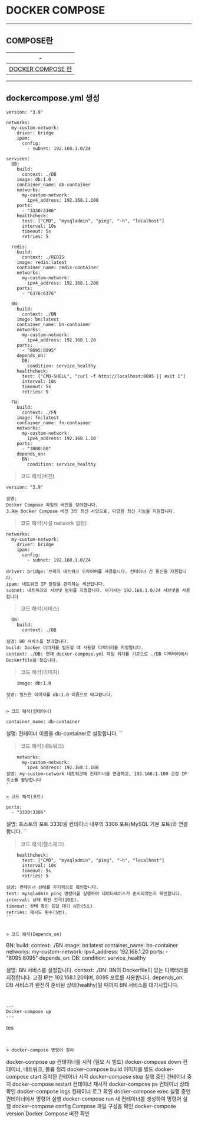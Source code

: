 # DOCKER COMPOSE 

---
COMPOSE란
---
|-|
|-|
|[DOCKER COMPOSE 란](https://hstory0208.tistory.com/entry/Docker-%EB%8F%84%EC%BB%A4-%EC%BB%B4%ED%8F%AC%EC%A6%88Docker-Compose%EB%9E%80-%EC%99%9C-%EC%82%AC%EC%9A%A9%ED%95%98%EB%8A%94%EA%B0%80)|


---
dockercompose.yml 생성
---
```
version: "3.9"

networks:
  my-custom-network:
    driver: bridge
    ipam:
      config:
        - subnet: 192.168.1.0/24

services:
  DB:
    build:
      context: ./DB
    image: db:1.0
    container_name: db-container
    networks:
      my-custom-network:
        ipv4_address: 192.168.1.100
    ports:
      - "3330:3306"
    healthcheck:
      test: ["CMD", "mysqladmin", "ping", "-h", "localhost"]
      interval: 10s
      timeout: 5s
      retries: 5

  redis:
    build:
      context: ./REDIS
    image: redis:latest
    container_name: redis-container
    networks:
      my-custom-network:
        ipv4_address: 192.168.1.200
    ports:
      - "6376:6376"

  BN:
    build:
      context: ./BN
    image: bn:latest
    container_name: bn-container
    networks:
      my-custom-network:
        ipv4_address: 192.168.1.20
    ports:
      - "8095:8095"
    depends_on:
      DB:
        condition: service_healthy
    healthcheck:
      test: ["CMD-SHELL", "curl -f http://localhost:8095 || exit 1"]
      interval: 10s
      timeout: 5s
      retries: 5

  FN:
    build:
      context: ./FN
    image: fn:latest
    container_name: fn-container
    networks:
      my-custom-network:
        ipv4_address: 192.168.1.10
    ports:
      - "3000:80"
    depends_on:
      BN:
        condition: service_healthy

```

> 코드 해석(버전)
```
version: "3.9"

설명:
Docker Compose 파일의 버전을 정의합니다.
3.9는 Docker Compose 버전 3의 최신 사양으로, 다양한 최신 기능을 지원합니다.
```

> 코드 해석(사설 network 설정)
```
networks:
  my-custom-network:
    driver: bridge
    ipam:
      config:
        - subnet: 192.168.1.0/24

driver: bridge: 브리지 네트워크 드라이버를 사용합니다. 컨테이너 간 통신을 지원합니다.
ipam: 네트워크 IP 할당을 관리하는 섹션입니다.
subnet: 네트워크의 서브넷 범위를 지정합니다. 여기서는 192.168.1.0/24 서브넷을 사용합니다

```

> 코드 해석(서비스)
```
  DB:
    build:
      context: ./DB

설명: DB 서비스를 정의합니다.
build: Docker 이미지를 빌드할 때 사용할 디렉터리를 지정합니다.
context: ./DB: 현재 docker-compose.yml 파일 위치를 기준으로 ./DB 디렉터리에서 Dockerfile을 찾습니다.
```

> 코드 해석(이미지)
```
    image: db:1.0

설명: 빌드한 이미지를 db:1.0 이름으로 태그합니다.
``

> 코드 해석(컨테이너)
```
    container_name: db-container
설명: 컨테이너 이름을 db-container로 설정합니다.
``


> 코드 해석(네트워크)
```
    networks:
      my-custom-network:
        ipv4_address: 192.168.1.100
설명: my-custom-network 네트워크에 컨테이너를 연결하고, 192.168.1.100 고정 IP 주소를 할당합니다
``

> 코드 해석(포트)
```
    ports:
      - "3330:3306"

설명: 호스트의 포트 3330을 컨테이너 내부의 3306 포트(MySQL 기본 포트)와 연결합니다.
``
> 코드 해석(헬스체크)
```
    healthcheck:
      test: ["CMD", "mysqladmin", "ping", "-h", "localhost"]
      interval: 10s
      timeout: 5s
      retries: 5

설명: 컨테이너 상태를 주기적으로 확인합니다.
test: mysqladmin ping 명령어를 실행하여 데이터베이스가 준비되었는지 확인합니다.
interval: 상태 확인 간격(10초).
timeout: 상태 확인 응답 대기 시간(5초).
retries: 재시도 횟수(5번).
``


> 코드 해석(Depends_on)
```
  BN:
    build:
      context: ./BN
    image: bn:latest
    container_name: bn-container
    networks:
      my-custom-network:
        ipv4_address: 192.168.1.20
    ports:
      - "8095:8095"
    depends_on:
      DB:
        condition: service_healthy

        
설명: BN 서비스를 설정합니다.
context: ./BN: BN의 Dockerfile이 있는 디렉터리를 지정합니다.
고정 IP는 192.168.1.20이며, 8095 포트를 사용합니다.
depends_on: DB 서비스가 완전히 준비된 상태(healthy)일 때까지 BN 서비스를 대기시킵니다.        
```


---
Docker-compose up
---

```
tes
```


> docker-compose 명령어 정리
```
docker-compose up	컨테이너를 시작 (필요 시 빌드)
docker-compose down	컨테이너, 네트워크, 볼륨 정리
docker-compose build	이미지를 빌드
docker-compose start	중지된 컨테이너 시작
docker-compose stop	실행 중인 컨테이너 중지
docker-compose restart	컨테이너 재시작
docker-compose ps	컨테이너 상태 확인
docker-compose logs	컨테이너 로그 확인
docker-compose exec	실행 중인 컨테이너에서 명령어 실행
docker-compose run	새 컨테이너를 생성하여 명령어 실행
docker-compose config	Compose 파일 구성을 확인
docker-compose version	Docker Compose 버전 확인
```

